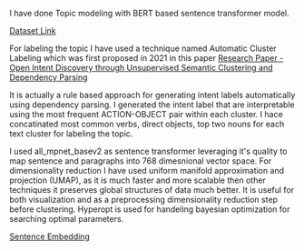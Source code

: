 

I have done Topic modeling with BERT based sentence transformer model.

[Dataset Link](https://zenodo.org/record/1000885#.YxxQ7NJBxhF)


For labeling the topic  I have used a technique named Automatic  Cluster Labeling which was first  proposed in 2021 in this paper [Research Paper -Open Intent Discovery through Unsupervised Semantic Clustering and Dependency Parsing ](https://arxiv.org/pdf/2104.12114.pdf)

It is actually a rule based approach for generating intent labels automatically using dependency parsing. I generated the intent label that are interpretable using the most frequent ACTION-OBJECT pair within each cluster.
I hace concatinated most common verbs, direct objects, top two nouns for each text cluster for labeling the topic.

I used all_mpnet_basev2 as sentence transformer leveraging it's quality to map sentence and paragraphs into 768 dimesnional vector space.
For dimensionality reduction I have used uniform manifold approximation and projection (UMAP),  as it is much faster and more scalable then other techniques it preserves global structures of data much better. 
It is useful for both visualization and as a preprocessing dimensionality reduction step before clustering. 
Hyperopt is used for handeling bayesian optimization for searching optimal parameters.

[Sentence Embedding](https://towardsdatascience.com/clustering-sentence-embeddings-to-identify-intents-in-short-text-48d22d3bf02e)

